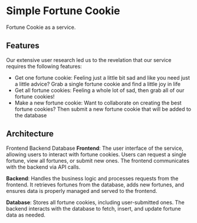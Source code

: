 # Simple Fortune Cookie

Fortune Cookie as a service.

## Features

Our extensive user research led us to the revelation that our service requires the following features:

- Get one fortune cookie: Feeling just a little bit sad and like you need just a little advice? Grab a single fortune cookie and find a little joy in life
- Get all fortune cookies: Feeling a whole lot of sad, then grab all of our fortune cookies!
- Make a new fortune cookie: Want to collaborate on creating the best fortune cookies? Then submit a new fortune cookie that will be added to the database

## Architecture

Frontend
Backend
Database
**Frontend**: The user interface of the service, allowing users to interact with fortune cookies. Users can request a single fortune, view all fortunes, or submit new ones. The frontend communicates with the backend via API calls.

**Backend**: Handles the business logic and processes requests from the frontend. It retrieves fortunes from the database, adds new fortunes, and ensures data is properly managed and served to the frontend.

**Database**: Stores all fortune cookies, including user-submitted ones. The backend interacts with the database to fetch, insert, and update fortune data as needed.
